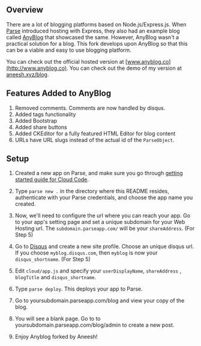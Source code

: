Overview
--------
There are a lot of blogging platforms based on Node.js/Express.js.
When [Parse](Parse.com) introduced hosting with
Express, they also had an example blog
called [AnyBlog](http://github.com/ParsePlatform/AnyBlog)
that showcased the same. However, AnyBlog wasn't a
practical solution for a blog. This fork develops
upon AnyBlog so that this can be a viable and easy to use
blogging platform.

You can check out the official hosted version
at [www.anyblog.co](http://www.anyblog.co).
You can check out the demo of my version
at [aneesh.xyz/blog](http://aneesh.xyz/blog).

Features Added to AnyBlog
---------
1. Removed comments. Comments are now handled by disqus.
2. Added tags functionality
3. Added Bootstrap
4. Added share buttons
5. Added CKEditor for a fully featured HTML Editor for blog content
6. URLs have URL slugs instead of the actual id of the `ParseObject`.

Setup
-----

1. Created a new app on Parse, and make sure you go
through [getting started guide for Cloud Code](https://parse.com/docs/cloud_code_guide#started-installing).

2. Type `parse new .` in the directory where this
README resides, authenticate with your Parse credentials,
and choose the app name you created.

3. Now, we'll need to configure the url where you can
reach your app. Go to your app's setting page and set
a unique subdomain for your Web Hosting url. The `subdomain.parseapp.com/` will be your `shareAddress`. (For Step 5)

4. Go to [Disqus](https://disqus.com/admin/create/) and 
create a new site profile. Choose an unique disqus url.
If you choose `myblog.disqus.com`, then `myblog` is now
your `disqus_shortname`. (For Step 5)

5. Edit `cloud/app.js` and specify your `userDisplayName`, 
`shareAddress` , `blogTitle` and `disqus_shortname`.

6. Type `parse deploy`. This deploys your app to Parse.

7. Go to yoursubdomain.parseapp.com/blog and view your copy of the blog.

8. You will see a blank page. Go to to yoursubdomain.parseapp.com/blog/admin to create a new post.

9. Enjoy Anyblog forked by Aneesh!
